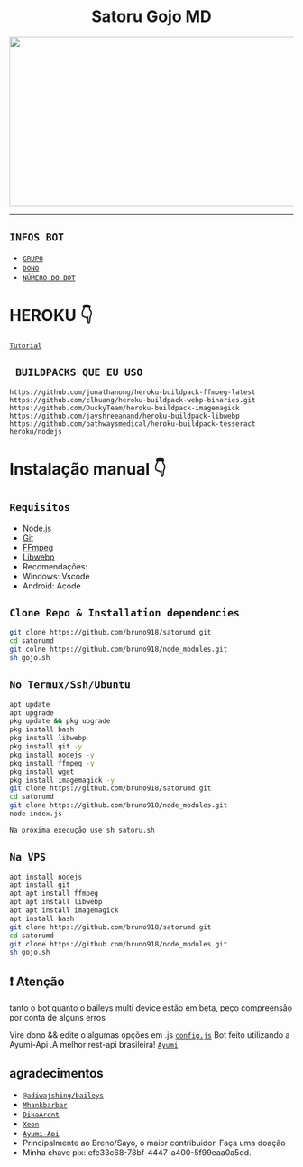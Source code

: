 <h1 align="center">Satoru Gojo MD<br></h1>
<p align="center">
  <img src="https://opedyboy.sirv.com/Welcome/1654526477427.jpg" alt="" width="600" height="300"/></p>

<p align="center">

</p>


------



## ```INFOS BOT```

- [`GRUPO`](https://tinyurl.com/24mr83r3)
- [`DONO`](https://api.whatsapp.com/send/?phone=5555933005901&text=slv%20dono&app_absent=0)
- [`NÚMERO DO BOT`](https://api.whatsapp.com/send/?phone=14502314093&text=menu&app_absent=0)

# HEROKU 👇

[`Tutorial`](https://raw.githubusercontent.com/bruno918/Ed-dependencias/main/Heroku)

## ` BUILDPACKS QUE EU USO`

```
https://github.com/jonathanong/heroku-buildpack-ffmpeg-latest
https://github.com/clhuang/heroku-buildpack-webp-binaries.git
https://github.com/DuckyTeam/heroku-buildpack-imagemagick
https://github.com/jayshreeanand/heroku-buildpack-libwebp
https://github.com/pathwaysmedical/heroku-buildpack-tesseract
heroku/nodejs
```

# Instalação manual 👇
## `Requisitos`
* [Node.js](https://nodejs.org/en/)
* [Git](https://git-scm.com/downloads)
* [FFmpeg](https://github.com/BtbN/FFmpeg-Builds/releases/download/autobuild-2020-12-08-13-03/ffmpeg-n4.3.1-26-gca55240b8c-win64-gpl-4.3.zip)
* [Libwebp](https://developers.google.com/speed/webp/download)
* Recomendações: 
* Windows: Vscode
* Android: Acode

## `Clone Repo & Installation dependencies`
```bash
git clone https://github.com/bruno918/satorumd.git
cd satorumd
git colne https://github.com/bruno918/node_modules.git
sh gojo.sh
```
## `No Termux/Ssh/Ubuntu`
```bash
apt update
apt upgrade
pkg update && pkg upgrade
pkg install bash
pkg install libwebp
pkg install git -y
pkg install nodejs -y 
pkg install ffmpeg -y 
pkg install wget
pkg install imagemagick -y
git clone https://github.com/bruno918/satorumd.git
cd satorumd
git clone https://github.com/bruno918/node_modules.git
node index.js

Na próxima execução use sh satoru.sh

```
## `Na VPS`
```bash
apt install nodejs 
apt install git 
apt apt install ffmpeg 
apt apt install libwebp 
apt apt install imagemagick
apt install bash
git clone https://github.com/bruno918/satorumd.git
cd satorumd
git clone https://github.com/bruno918/node_modules.git
sh gojo.sh
```

## ❗ Atenção
tanto o bot quanto o baileys multi device estão em beta, peço compreensão por conta de alguns erros

Vire dono &&  edite o algumas opções em .js [`config.js`](https://github.com/bruno918/satorumd/blob/main/settings.js)
Bot feito utilizando a Ayumi-Api .A melhor rest-api brasileira! [`Ayumi`](https://ayumi-apis.herokuapp.com/)


## agradecimentos 
* [`@adiwajshing/baileys`](https://github.com/adiwajshing/baileys)
* [`Mhankbarbar`](https://github.com/MhankBarBar)
* [`DikaArdnt`](https://github.com/DikaArdnt)
* [`Xeon`](https://github.com/DGXeon/CheemsBot-MD2)
* [`Ayumi-Api`](https://ayumi-apis.herokuapp.com/)
* Principalmente ao Breno/Sayo, o maior contribuidor.
Faça uma doação
* Minha chave pix:  efc33c68-78bf-4447-a400-5f99eaa0a5dd.


